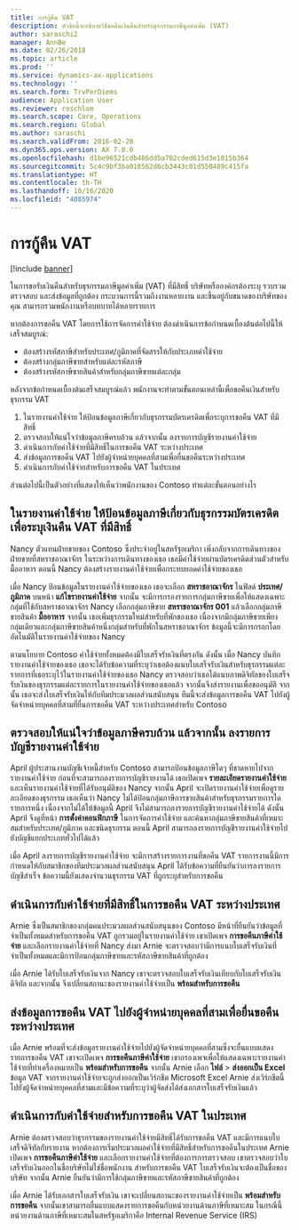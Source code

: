 ```yaml
---
title: การกู้คืน VAT
description: หัวข้อนี้จะอธิบายวิธีขอคืนเงินคืนสำหรับธุรกรรมภาษีมูลค่าเพิ่ม (VAT)
author: saraschi2
manager: AnnBe
ms.date: 02/26/2018
ms.topic: article
ms.prod: ''
ms.service: dynamics-ax-applications
ms.technology: ''
ms.search.form: TrvPerDiems
audience: Application User
ms.reviewer: roschlom
ms.search.scope: Core, Operations
ms.search.region: Global
ms.author: saraschi
ms.search.validFrom: 2016-02-28
ms.dyn365.ops.version: AX 7.0.0
ms.openlocfilehash: d1be96521cdb486dd5a702cded615d3e1015b364
ms.sourcegitcommit: 5c4c9bf3ba018562d6cb3443c01d550489c415fa
ms.translationtype: HT
ms.contentlocale: th-TH
ms.lasthandoff: 10/16/2020
ms.locfileid: "4085974"
---
```

# <a name="vat-recovery"></a>การกู้คืน VAT 

[!include [banner](../includes/banner.md)]

ในการขอรับเงินคืนสำหรับธุรกรรมภาษีมูลค่าเพิ่ม (VAT) ที่มีสิทธิ์ บริษัทหรือองค์กรต้องระบุ รวบรวม ตรวจสอบ และส่งข้อมูลที่ถูกต้อง กระบวนการนี้รวมถึงงานหลายงาน และขึ้นอยู่กับขนาดของบริษัทของคุณ สามารถรวมพนักงานหรือบทบาทได้หลายรายการ

หากต้องการขอคืน VAT โดยการใช้การจัดการค่าใช้จ่าย ต้องดำเนินการข้อกำหนดเบื้องต้นต่อไปนี้ให้เสร็จสมบูรณ์:

- ต้องสร้างรหัสภาษีสำหรับประเทศ/ภูมิภาคที่จัดสรรให้กับประเภทค่าใช้จ่าย
- ต้องสร้างกลุ่มภาษีขายสำหรับแต่ละรหัสภาษี
- ต้องสร้างรหัสภาษีขายสินค้าสำหรับกลุ่มภาษีขายแต่ละกลุ่ม

หลังจากข้อกำหนดเบื้องต้นเสร็จสมบูรณ์แล้ว พนักงานจะทำตามขั้นตอนเหล่านี้เพื่อขอคืนเงินสำหรับธุรกรรม VAT

1. ในรายงานค่าใช้จ่าย ให้ป้อนข้อมูลภาษีเกี่ยวกับธุรกรรมบัตรเครดิตเพื่อระบุการขอคืน VAT ที่มีสิทธิ์
2. ตรวจสอบให้แน่ใจว่าข้อมูลภาษีครบถ้วน แล้วจากนั้น ลงรายการบัญชีรายงานค่าใช้จ่าย
3. ดำเนินการกับค่าใช้จ่ายที่มีสิทธิ์ในการขอคืน VAT ระหว่างประเทศ
4. ส่งข้อมูลการขอคืน VAT ไปยังผู้จำหน่ายบุคคลที่สามเพื่อยื่นขอคืนระหว่างประเทศ
5. ดำเนินการกับค่าใช้จ่ายสำหรับการขอคืน VAT ในประเทศ

ส่วนต่อไปนี้เป็นตัวอย่างที่แสดงให้เห็นว่าพนักงานของ Contoso ทำแต่ละขั้นตอนอย่างไร

## <a name="on-an-expense-report-enter-tax-information-about-credit-card-transactions-to-identify-eligible-vat-refunds"></a>ในรายงานค่าใช้จ่าย ให้ป้อนข้อมูลภาษีเกี่ยวกับธุรกรรมบัตรเครดิตเพื่อระบุเงินคืน VAT ที่มีสิทธิ์

Nancy ตัวแทนฝ่ายขายของ Contoso ซึ่งประจำอยู่ในสหรัฐอเมริกา เพิ่งกลับจากการเดินทางของฝ่ายขายที่สหราชอาณาจักร ในระหว่างการเดินทางของเธอ เธอมีค่าใช้จ่ายผ่านบัตรเครดิตส่วนตัวสำหรับมื้ออาหาร ตอนนี้ Nancy ต้องสร้างรายงานค่าใช้จ่ายเพื่อกระทบยอดค่าใช้จ่ายของเธอ

เมื่อ Nancy ป้อนข้อมูลในรายงานค่าใช้จ่ายของเธอ เธอจะเลือก **สหราชอาณาจักร** ในฟิลด์ **ประเทศ/ภูมิภาค** บนหน้า **แก้ไขรายงานค่าใช้จ่าย** จากนั้น จะมีการกรองรายการกลุ่มภาษีขายเพื่อให้แสดงเฉพาะกลุ่มที่ใช้กับสหราชอาณาจักร Nancy เลือกกลุ่มภาษีขาย **สหราชอาณาจักร 001** แล้วเลือกกลุ่มภาษีขายสินค้า **มื้ออาหาร** จากนั้น เธอเพิ่มธุรกรรมใหม่สำหรับที่พักของเธอ เนื่องจากมีกลุ่มภาษีขายเพียงกลุ่มเดียวและกลุ่มภาษีขายสินค้าหนึ่งกลุ่มสำหรับที่พักในสหราชอาณาจักร ข้อมูลนี้จะมีการกรอกโดยอัตโนมัติในรายงานค่าใช้จ่ายของ Nancy

ตามนโยบาย Contoso ค่าใช้จ่ายทั้งหมดต้องมีใบเสร็จรับเงินที่ตรงกัน ดังนั้น เมื่อ Nancy บันทึกรายงานค่าใช้จ่ายของเธอ เธอจะได้รับข้อความที่ระบุว่าเธอต้องแนบใบเสร็จรับเงินสำหรับธุรกรรมแต่ละรายการที่เธอระบุไว้ในรายงานค่าใช้จ่ายของเธอ Nancy ตรวจสอบว่าเธอได้แนบภาพดิจิทัลของใบเสร็จรับเงินของธุรกรรมแต่ละรายการในรายงานค่าใช้จ่ายของเธอแล้ว จากนั้นจึงส่งรายงานเพื่อขออนุมัติ จากนั้น เธอจะส่งใบเสร็จรับเงินให้กับทีมประมวลผลส่วนสนับสนุน ทีมนี้จะส่งข้อมูลการขอคืน VAT ไปยังผู้จัดจำหน่ายบุคคลที่สามที่ยื่นการขอคืน VAT ระหว่างประเทศสำหรับ Contoso

## <a name="make-sure-that-all-tax-information-is-complete-and-then-post-the-expense-report"></a>ตรวจสอบให้แน่ใจว่าข้อมูลภาษีครบถ้วน แล้วจากนั้น ลงรายการบัญชีรายงานค่าใช้จ่าย

April ผู้ประสานงานบัญชีเจ้าหนี้สำหรับ Contoso สามารถป้อนข้อมูลภาษีใดๆ ที่ขาดหายไปจากรายงานค่าใช้จ่าย ก่อนที่จะสามารถลงรายการบัญชีรายงานได้ เธอเปิดเพจ **รายละเอียดรายงานค่าใช้จ่าย** และเห็นรายงานค่าใช้จ่ายที่ได้รับอนุมัติของ Nancy จากนั้น April จะเปิดรายงานค่าใช้จ่ายเพื่อดูรายละเอียดของธุรกรรม เธอเห็นว่า Nancy ไม่ได้ป้อนกลุ่มภาษีการขายสินค้าสำหรับธุรกรรมรายการใดรายการหนึ่ง เนื่องจากไม่ได้ให้ข้อมูลนี้ April จึงไม่สามารถลงรายการบัญชีรายงานค่าใช้จ่ายได้ ดังนั้น April จึงดูที่หน้า **การตั้งค่าคอนฟิกภาษี** ในการจัดการค่าใช้จ่าย และค้นหากลุ่มภาษีขายสินค้าที่เหมาะสมสำหรับประเทศ/ภูมิภาค และชนิดธุรกรรม ตอนนี้ April สามารถลงรายการบัญชีรายงานค่าใช้จ่ายไปยังบัญชีแยกประเภททั่วไปได้แล้ว

เมื่อ April ลงรายการบัญชีรายงานค่าใช้จ่าย จะมีการสร้างรายการงานที่ขอคืน VAT รายการงานนี้มีการกำหนดให้กับสมาชิกของทีมประมวลผลส่วนสนับสนุน April ได้รับข้อความที่ยืนยันว่าการลงรายการบัญชีสำเร็จ ข้อความนี้ยังแสดงจำนวนธุรกรรม VAT ที่ถูกระบุสำหรับการขอคืน

## <a name="process-expenses-that-are-eligible-for-international-vat-recovery"></a>ดำเนินการกับค่าใช้จ่ายที่มีสิทธิ์ในการขอคืน VAT ระหว่างประเทศ

Arnie ซึ่งเป็นสมาชิกของกลุ่มคนประมวลผลส่วนสนับสนุนของ Contoso มีหน้าที่ยืนยันว่าข้อมูลที่จำเป็นทั้งหมดสำหรับการขอคืน VAT ถูกรวมอยู่ในรายงานค่าใช้จ่าย เขาเปิดเพจ **การขอคืนภาษีค่าใช้จ่าย** และเลือกรายงานค่าใช้จ่ายที่ Nancy ส่งมา Arnie จะตรวจสอบว่ามีการแนบใบเสร็จรับเงินที่จำเป็นทั้งหมดและมีการป้อนกลุ่มภาษีขายและรหัสภาษีขายสินค้าที่ถูกต้อง

เมื่อ Arnie ได้รับใบเสร็จรับเงินจาก Nancy เขาจะตรวจสอบใบเสร็จรับเงินเทียบกับใบเสร็จรับเงินดิจิทัล และจากนั้น จึงเปลี่ยนสถานะของรายงานค่าใช้จ่ายเป็น **พร้อมสำหรับการขอคืน**

## <a name="send-vat-recovery-data-to-the-third-party-vendor-to-file-international-recovery-returns"></a>ส่งข้อมูลการขอคืน VAT ไปยังผู้จำหน่ายบุคคลที่สามเพื่อยื่นขอคืนระหว่างประเทศ

เมื่อ Arnie พร้อมที่จะส่งข้อมูลรายงานค่าใช้จ่ายไปยังผู้จัดจำหน่ายบุคคลที่สามซึ่งจะยื่นแบบแสดงรายการขอคืน VAT เขาจะเปิดเพจ **การขอคืนภาษีค่าใช้จ่าย** เขากรองเพจเพื่อให้แสดงเฉพาะรายงานค่าใช้จ่ายที่ทำเครื่องหมายเป็น **พร้อมสำหรับการขอคืน** จากนั้น Arnie เลือก **ไฟล์** &gt; **ส่งออกเป็น Excel** ข้อมูล VAT จากรายงานค่าใช้จ่ายจะถูกส่งออกเป็นเวิร์กชีต Microsoft Excel Arnie ส่งเวิร์กชีตนี้ไปยังผู้จัดจำหน่ายบุคคลที่สามและมีข้อความที่ระบุว่าผู้จัดส่งได้ส่งเอกสารใบเสร็จรับเงินแล้ว

## <a name="process-expenses-for-domestic-vat-recovery"></a>ดำเนินการกับค่าใช้จ่ายสำหรับการขอคืน VAT ในประเทศ

Arnie ต้องตรวจสอบว่าธุรกรรมของรายงานค่าใช้จ่ายมีสิทธิ์ได้รับการขอคืน VAT และมีการแนบใบเสร็จดิจิทัลกับรายงาน หากต้องการเริ่มประมวลผลค่าใช้จ่ายที่มีสิทธิ์สำหรับการขอคืนในประเทศ Arnie เปิดเพจ **การขอคืนภาษีค่าใช้จ่าย** และเลือกรายงานค่าใช้จ่ายที่ต้องการการตรวจสอบ เขาตรวจสอบว่าใบเสร็จรับเงินออกในชื่อบริษัทไม่ใช่ชื่อพนักงาน สำหรับการขอคืน VAT ใบเสร็จรับเงินจะต้องเป็นชื่อของบริษัท จากนั้น Arnie ยืนยันว่ามีการใช้กลุ่มภาษีขายและรหัสภาษีขายสินค้าที่ถูกต้อง

เมื่อ Arnie ได้รับเอกสารใบเสร็จรับเงิน เขาจะเปลี่ยนสถานะของรายงานค่าใช้จ่ายเป็น **พร้อมสำหรับการขอคืน** จากนั้นเขาสามารถยื่นแบบแสดงรายการขอคืนกับหน่วยงานด้านภาษีที่เหมาะสม ในกรณีนี้ หน่วยงานด้านภาษีที่เหมาะสมในสหรัฐอเมริกาคือ Internal Revenue Service (IRS)
